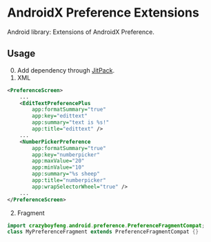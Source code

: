 # AndroidX Preference Extensions
Android library: Extensions of AndroidX Preference.

## Usage
0. Add dependency through [JitPack](https://jitpack.io/#CrazyBoyFeng/AndroidXPreferenceExtensions).
1. XML
```xml
<PreferenceScreen>
    ...
    <EditTextPreferencePlus
        app:formatSummary="true"
        app:key="edittext"
        app:summary="text is %s!"
        app:title="edittext" />
    ...
    <NumberPickerPreference
        app:formatSummary="true"
        app:key="numberpicker"
        app:maxValue="20"
        app:minValue="10"
        app:summary="%s sheep"
        app:title="numberpicker"
        app:wrapSelectorWheel="true" />
    ...
</PreferenceScreen>
```
2. Fragment
```java
import crazyboyfeng.android.preference.PreferenceFragmentCompat;
class MyPreferenceFragment extends PreferenceFragmentCompat {}
```

